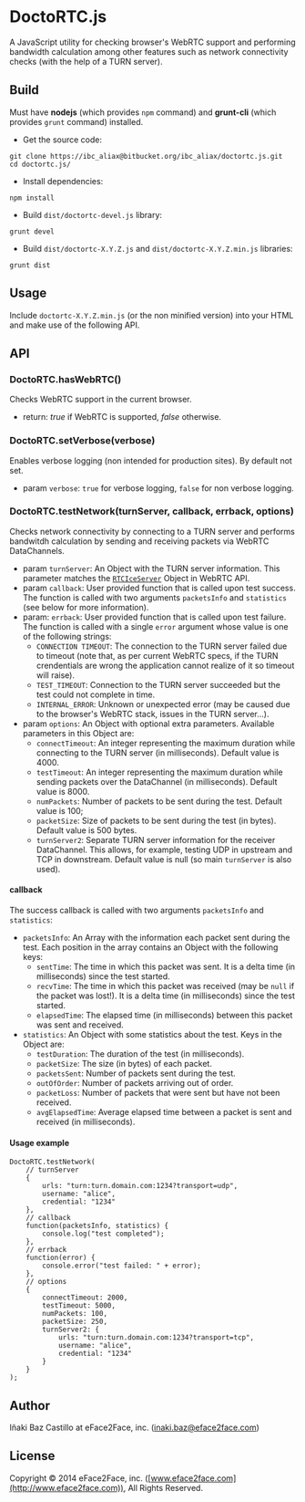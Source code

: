 # DoctoRTC.js

A JavaScript utility for checking browser's WebRTC support and performing bandwidth calculation among other features such as network connectivity checks (with the help of a TURN server).


## Build

Must have **nodejs** (which provides `npm` command) and **grunt-cli** (which provides `grunt` command) installed.

* Get the source code:
```
git clone https://ibc_aliax@bitbucket.org/ibc_aliax/doctortc.js.git
cd doctortc.js/
```

* Install dependencies:
```
npm install
```

* Build `dist/doctortc-devel.js` library:
```
grunt devel
```

* Build `dist/doctortc-X.Y.Z.js` and `dist/doctortc-X.Y.Z.min.js` libraries:
```
grunt dist
```


## Usage

Include `doctortc-X.Y.Z.min.js` (or the non minified version) into your HTML and make use of the following API.


## API


### DoctoRTC.hasWebRTC()

Checks WebRTC support in the current browser.

* return:  *true* if WebRTC is supported, *false* otherwise.


### DoctoRTC.setVerbose(verbose)

Enables verbose logging (non intended for production sites). By default not set.

* param `verbose`: `true` for verbose logging, `false` for non verbose logging.


### DoctoRTC.testNetwork(turnServer, callback, errback, options)

Checks network connectivity by connecting to a TURN server and performs bandwitdh calculation by sending and receiving packets via WebRTC DataChannels.

* param `turnServer`: An Object with the TURN server information. This parameter matches the [`RTCIceServer`](http://www.w3.org/TR/webrtc/#idl-def-RTCIceServer) Object in WebRTC API.
* param `callback`: User provided function that is called upon test success. The function is called with two arguments `packetsInfo` and `statistics` (see below for more information).
* param: `errback`: User provided function that is called upon test failure. The function is called with a single `error` argument whose value is one of the following strings:
    * `CONNECTION TIMEOUT`: The connection to the TURN server failed due to timeout (note that, as per current WebRTC specs, if the TURN crendentials are wrong the application cannot realize of it so timeout will raise).
    * `TEST_TIMEOUT`: Connection to the TURN server succeeded but the test could not complete in time.
    * `INTERNAL_ERROR`: Unknown or unexpected error (may be caused due to the browser's WebRTC stack, issues in the TURN server...).
* param `options`: An Object with optional extra parameters. Available parameters in this Object are:
    * `connectTimeout`: An integer representing the maximum duration while connecting to the TURN server (in milliseconds). Default value is 4000.
    * `testTimeout`: An integer representing the maximum duration while sending packets over the DataChannel (in milliseconds). Default value is 8000.
    * `numPackets`: Number of packets to be sent during the test. Default value is 100;
    * `packetSize`: Size of packets to be sent during the test (in bytes). Default value is 500 bytes.
    * `turnServer2`: Separate TURN server information for the receiver DataChannel. This allows, for example, testing UDP in upstream and TCP in downstream. Default value is null (so main `turnServer` is also used).


#### callback

The success callback is called with two arguments `packetsInfo` and `statistics`:

* `packetsInfo`: An Array with the information each packet sent during the test. Each position in the array contains an Object with the following keys:
    * `sentTime`: The time in which this packet was sent. It is a delta time (in milliseconds) since the test started.
    * `recvTime`: The time in which this packet was received (may be `null` if the packet was lost!). It is a delta time (in milliseconds) since the test started.
    * `elapsedTime`: The elapsed time (in milliseconds) between this packet was sent and received.
* `statistics`: An Object with some statistics about the test. Keys in the Object are:
    * `testDuration`: The duration of the test (in milliseconds).
    * `packetSize`: The size (in bytes) of each packet.
    * `packetsSent`: Number of packets sent during the test.
    * `outOfOrder`: Number of packets arriving out of order.
    * `packetLoss`: Number of packets that were sent but have not been received.
    * `avgElapsedTime`: Average elapsed time between a packet is sent and received (in milliseconds).


#### Usage example

```
DoctoRTC.testNetwork(
    // turnServer
    {
        urls: "turn:turn.domain.com:1234?transport=udp",
        username: "alice",
        credential: "1234"
    },
    // callback
    function(packetsInfo, statistics) {
        console.log("test completed");
    },
    // errback
    function(error) {
        console.error("test failed: " + error);
    },
    // options
    {
        connectTimeout: 2000,
        testTimeout: 5000,
        numPackets: 100,
        packetSize: 250,
        turnServer2: {
            urls: "turn:turn.domain.com:1234?transport=tcp",
            username: "alice",
            credential: "1234"
        }
    }
);
```


## Author

Iñaki Baz Castillo at eFace2Face, inc. (inaki.baz@eface2face.com)


## License

Copyright © 2014 eFace2Face, inc. ([www.eface2face.com](http://www.eface2face.com)), All Rights Reserved.
